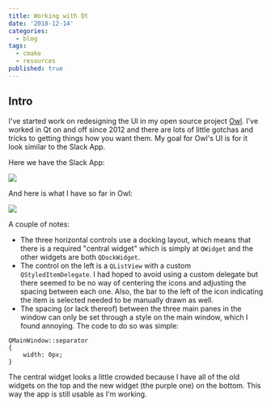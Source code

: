 ```yaml
---
title: Working with Qt
date: '2018-12-14'
categories:
  - blog
tags:
  - cmake
  - resources
published: true
---
```

## Intro 

I've started work on redesigning the UI in my open source project [Owl](https://github.com/zethon/Owl). I've worked in Qt on and off since 2012 and there are lots of little gotchas and tricks to getting things how you want them. My goal for Owl's UI is for it look similar to the Slack App. 

Here we have the Slack App:

![](https://i.imgur.com/lhIdJqt.png)

And here is what I have so far in Owl:

![](https://i.imgur.com/vWWkWd9.png)

A couple of notes:

* The three horizontal controls use a docking layout, which means that there is a required "central widget" which is simply at `QWidget` and the other widgets are both `QDockWidget`. 
* The control on the left is a `QListView` with a custom `QStyledItemDelegate`. I had hoped to avoid using a custom delegate but there seemed to be no way of centering the icons and adjusting the spacing between each one. Also, the bar to the left of the icon indicating the item is selected needed to be manually drawn as well.
* The spacing (or lack thereof) between the three main panes in the window can only be set through a style on the main window, which I found annoying. The code to do so was simple:

```
QMainWindow::separator
{
    width: 0px;
}
```

The central widget looks a little crowded because I have all of the old widgets on the top and the new widget (the purple one) on the bottom. This way the app is still usable as I'm working.
